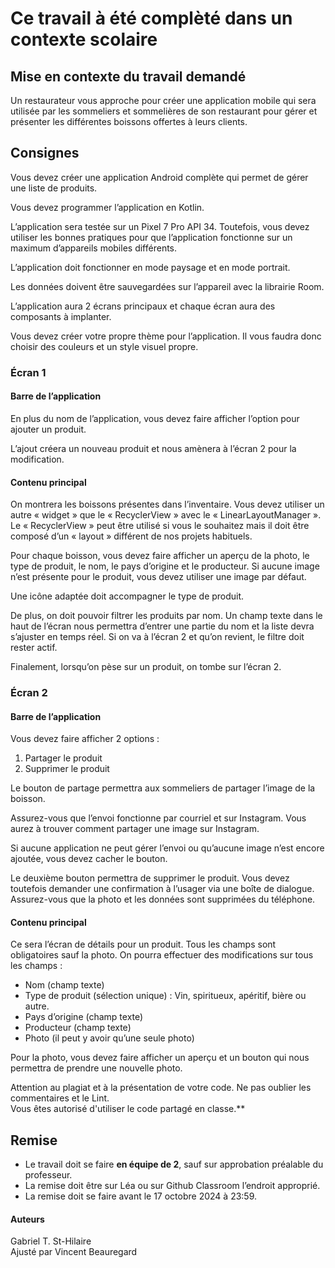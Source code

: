 # Ce travail à été complèté dans un contexte scolaire
## Mise en contexte du travail demandé
Un restaurateur vous approche pour créer une application mobile qui sera utilisée par les sommeliers
et sommelières de son restaurant pour gérer et présenter les différentes boissons offertes à leurs
clients.

## Consignes
Vous devez créer une application Android complète qui permet de gérer une liste de produits.

Vous devez programmer l’application en Kotlin.

L’application sera testée sur un Pixel 7 Pro API 34. Toutefois, vous devez utiliser les bonnes pratiques pour que l’application fonctionne sur un maximum d’appareils mobiles différents.

L’application doit fonctionner en mode paysage et en mode portrait.

Les données doivent être sauvegardées sur l’appareil avec la librairie Room.

L’application aura 2 écrans principaux et chaque écran aura des composants à implanter.

Vous devez créer votre propre thème pour l’application. Il vous faudra donc choisir des couleurs et un style visuel propre.

### **Écran 1**
#### Barre de l’application
En plus du nom de l’application, vous devez faire afficher l’option pour ajouter un produit.

L’ajout créera un nouveau produit et nous amènera à l’écran 2 pour la modification.

#### Contenu principal
On montrera les boissons présentes dans l’inventaire.
Vous devez utiliser un autre « widget » que le « RecyclerView » avec le « LinearLayoutManager ». Le « RecyclerView » peut être utilisé si vous le souhaitez mais il doit être composé d’un « layout » différent de nos projets habituels.

Pour chaque boisson, vous devez faire afficher un aperçu de la photo, le type de produit, le nom, le pays d’origine et le producteur. Si aucune image n’est présente pour le produit, vous devez utiliser une image par défaut.

Une icône adaptée doit accompagner le type de produit.

De plus, on doit pouvoir filtrer les produits par nom. Un champ texte dans le haut de l’écran nous permettra d’entrer une partie du nom et la liste devra s’ajuster en temps réel. Si on va à l’écran 2 et qu’on revient, le filtre doit rester actif.

Finalement, lorsqu’on pèse sur un produit, on tombe sur l’écran 2.

### **Écran 2**
#### Barre de l’application
Vous devez faire afficher 2 options :

 1. Partager le produit
 2. Supprimer le produit

Le bouton de partage permettra aux sommeliers de partager l’image de la boisson.

Assurez-vous que l’envoi fonctionne par courriel et sur Instagram. Vous aurez à trouver comment partager une image sur Instagram.

Si aucune application ne peut gérer l’envoi ou qu’aucune image n’est encore ajoutée, vous devez cacher le bouton.

Le deuxième bouton permettra de supprimer le produit. Vous devez toutefois demander une confirmation à l’usager via une boîte de dialogue. Assurez-vous que la photo et les données sont supprimées du téléphone.

#### Contenu principal
Ce sera l’écran de détails pour un produit. Tous les champs sont obligatoires sauf la photo. On pourra
effectuer des modifications sur tous les champs :
 - Nom (champ texte)
 -  Type de produit (sélection unique) : Vin, spiritueux, apéritif, bière ou autre.
 -  Pays d’origine (champ texte)
 -  Producteur (champ texte)
 -  Photo (il peut y avoir qu’une seule photo)

Pour la photo, vous devez faire afficher un aperçu et un bouton qui nous permettra de prendre une nouvelle photo.



Attention au plagiat et à la présentation de votre code. Ne pas oublier les commentaires et le Lint.  
Vous êtes autorisé d'utiliser le code partagé en classe.**  

## Remise
- Le travail doit se faire **en équipe de 2**, sauf sur approbation préalable du professeur.  
- La remise doit être sur Léa ou sur Github Classroom l’endroit approprié.  
- La remise doit se faire avant le 17 octobre 2024 à 23:59.  


#### Auteurs
Gabriel T. St-Hilaire  
Ajusté par Vincent Beauregard
